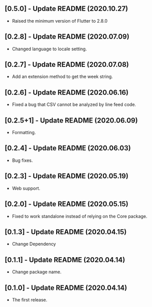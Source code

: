 ## [0.5.0] - Update README (2020.10.27)

* Raised the minimum version of Flutter to 2.8.0

## [0.2.8] - Update README (2020.07.09)

* Changed language to locale setting.

## [0.2.7] - Update README (2020.07.08)

* Add an extension method to get the week string.

## [0.2.6] - Update README (2020.06.16)

* Fixed a bug that CSV cannot be analyzed by line feed code.

## [0.2.5+1] - Update README (2020.06.09)

* Formatting.

## [0.2.4] - Update README (2020.06.03)

* Bug fixes.

## [0.2.3] - Update README (2020.05.19)

* Web support.

## [0.2.0] - Update README (2020.05.15)

* Fixed to work standalone instead of relying on the Core package.

## [0.1.3] - Update README (2020.04.15)

* Change Dependency

## [0.1.1] - Update README (2020.04.14)

* Change package name.

## [0.1.0] - Update README (2020.04.14)

* The first release.
